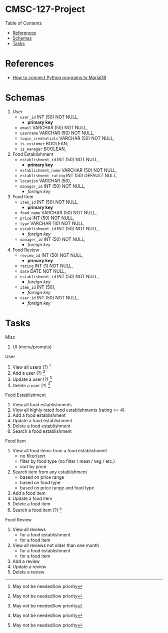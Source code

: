 # CMSC-127-Project
Table of Contents
- [References](#references)  
- [Schemas](#schemas)
- [Tasks](#tasks)

# References
- [How to connect Python programs to MariaDB](https://mariadb.com/resources/blog/how-to-connect-python-programs-to-mariadb/)

# Schemas
1. User
    - `user_id` INT (50) NOT NULL,
      - **primary key**
    - `email` VARCHAR (50) NOT NULL,
    - `username` VARCHAR (50) NOT NULL,
    - `login_credentials` VARCHAR (50) NOT NULL,
    - `is_customer` BOOLEAN,
    - `is_manager` BOOLEAN,
3. Food Establishment
    - `establishment_id` INT (50) NOT NULL,
      - **primary key**
    - `establishment_name` VARCHAR (50) NOT NULL,
    - `establishment_rating` INT (50) DEFAULT NULL,
    - `location` VARCHAR (50),
    - `manager_id` INT (50) NOT NULL,
      - *foreign key*
5. Food Item
    - `item_id` INT (50) NOT NULL,
      - **primary key**
    - `food_name` VARCHAR (50) NOT NULL,
    - `price` INT (50) NOT NULL,
    - `type` VARCHAR (10) NOT NULL,
    - `establishment_id` INT (50) NOT NULL,
      - *foreign key*
    - `manager_id` INT (50) NOT NULL,
      - *foreign key*
7. Food Review
    - `review_id` INT (50) NOT NULL,
      - **primary key**
    - `rating` INT (1) NOT NULL,
    - `date` DATE NOT NULL,
    - `establishment_id` INT (50) NOT NULL,
      - *foreign key*
    - `item_id` INT (50),
      - *foreign key*
    - `user_id` INT (50) NOT NULL,
      - *foreign key*

# Tasks
Misc
1. UI (menu/prompts)

User 
1. View all users (?) [^1]
2. Add a user (?) [^1]
3. Update a user (?) [^1]
4. Delete a user (?) [^1]

Food Establishment 
1. View all food establishments
2. View all highly rated food establishments (rating >= 4)
3. Add a food establishment
4. Update a food establishment
5. Delete a food establishment
6. Search a food establishment

Food Item
1. View all food items from a food establishment
    - no filter/sort
    - filter by food type (no filter / meat / veg / etc.)
    - sort by price
2. Search item from any establishment
    - based on price range  
    - based on food type
    - based on price range and food type
3. Add a food item
4. Update a food item
5. Delete a food item
6. Search a food item (?) [^1]

Food Review
1. View all reviews
    - for a food establishment
    - for a food item
2. View all reviews not older than one month 
    - for a food establishment 
    - for a food item
3. Add a review
4. Update a review
5. Delete a review

[^1]: May not be needed/low priority

